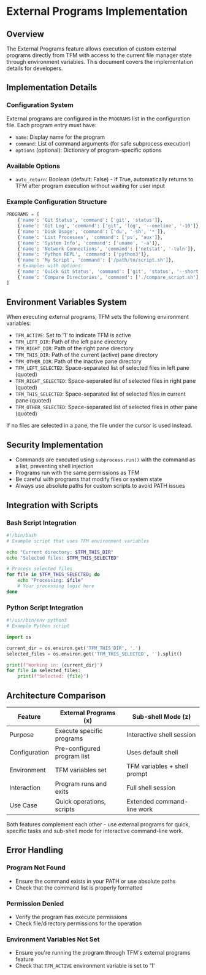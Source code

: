 # External Programs Implementation

## Overview

The External Programs feature allows execution of custom external programs directly from TFM with access to the current file manager state through environment variables. This document covers the implementation details for developers.

## Implementation Details

### Configuration System

External programs are configured in the `PROGRAMS` list in the configuration file. Each program entry must have:

- `name`: Display name for the program
- `command`: List of command arguments (for safe subprocess execution)
- `options` (optional): Dictionary of program-specific options

### Available Options

- `auto_return`: Boolean (default: False) - If True, automatically returns to TFM after program execution without waiting for user input

### Example Configuration Structure

```python
PROGRAMS = [
    {'name': 'Git Status', 'command': ['git', 'status']},
    {'name': 'Git Log', 'command': ['git', 'log', '--oneline', '-10']},
    {'name': 'Disk Usage', 'command': ['du', '-sh', '*']},
    {'name': 'List Processes', 'command': ['ps', 'aux']},
    {'name': 'System Info', 'command': ['uname', '-a']},
    {'name': 'Network Connections', 'command': ['netstat', '-tuln']},
    {'name': 'Python REPL', 'command': ['python3']},
    {'name': 'My Script', 'command': ['/path/to/script.sh']},
    # Examples with options:
    {'name': 'Quick Git Status', 'command': ['git', 'status', '--short'], 'options': {'auto_return': True}},
    {'name': 'Compare Directories', 'command': ['./compare_script.sh'], 'options': {'auto_return': True}},
]
```

## Environment Variables System

When executing external programs, TFM sets the following environment variables:

- `TFM_ACTIVE`: Set to '1' to indicate TFM is active
- `TFM_LEFT_DIR`: Path of the left pane directory
- `TFM_RIGHT_DIR`: Path of the right pane directory  
- `TFM_THIS_DIR`: Path of the current (active) pane directory
- `TFM_OTHER_DIR`: Path of the inactive pane directory
- `TFM_LEFT_SELECTED`: Space-separated list of selected files in left pane (quoted)
- `TFM_RIGHT_SELECTED`: Space-separated list of selected files in right pane (quoted)
- `TFM_THIS_SELECTED`: Space-separated list of selected files in current pane (quoted)
- `TFM_OTHER_SELECTED`: Space-separated list of selected files in other pane (quoted)

If no files are selected in a pane, the file under the cursor is used instead.

## Security Implementation

- Commands are executed using `subprocess.run()` with the command as a list, preventing shell injection
- Programs run with the same permissions as TFM
- Be careful with programs that modify files or system state
- Always use absolute paths for custom scripts to avoid PATH issues

## Integration with Scripts

### Bash Script Integration

```bash
#!/bin/bash
# Example script that uses TFM environment variables

echo "Current directory: $TFM_THIS_DIR"
echo "Selected files: $TFM_THIS_SELECTED"

# Process selected files
for file in $TFM_THIS_SELECTED; do
    echo "Processing: $file"
    # Your processing logic here
done
```

### Python Script Integration

```python
#!/usr/bin/env python3
# Example Python script

import os

current_dir = os.environ.get('TFM_THIS_DIR', '.')
selected_files = os.environ.get('TFM_THIS_SELECTED', '').split()

print(f"Working in: {current_dir}")
for file in selected_files:
    print(f"Selected: {file}")
```

## Architecture Comparison

| Feature | External Programs (x) | Sub-shell Mode (z) |
|---------|----------------------|-------------------|
| Purpose | Execute specific programs | Interactive shell session |
| Configuration | Pre-configured program list | Uses default shell |
| Environment | TFM variables set | TFM variables + shell prompt |
| Interaction | Program runs and exits | Full shell session |
| Use Case | Quick operations, scripts | Extended command-line work |

Both features complement each other - use external programs for quick, specific tasks and sub-shell mode for interactive command-line work.

## Error Handling

### Program Not Found
- Ensure the command exists in your PATH or use absolute paths
- Check that the command list is properly formatted

### Permission Denied
- Verify the program has execute permissions
- Check file/directory permissions for the operation

### Environment Variables Not Set
- Ensure you're running the program through TFM's external programs feature
- Check that `TFM_ACTIVE` environment variable is set to '1'